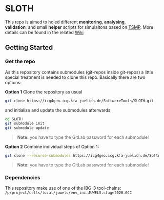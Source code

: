 # SLOTH
This repo is aimed to holed different **monitoring**, **analysing**,  
**validation**, and small **helper** scripts for simulaitons based on [TSMP](https://www.terrsysmp.org/). More details can be found in the related [Wiki](https://icg4geo.icg.kfa-juelich.de/SoftwareTools/SLOTH/wikis/home)


## Getting Started

### Get the repo
As this repository contains submodules (git-repos inside git-repos) a little 
special treatment is needed to clone this repo. Basically there are two options:

**Option 1**
Clone the repository as usual 
``` bash
git clone https://icg4geo.icg.kfa-juelich.de/SoftwareTools/SLOTH.git
```
and initialize and update the submodules afterwards
``` bash
cd SLOTH
git submodule init 
git submodule update
```
>**Note:** you have to type the GitLab password for each submodule!

**Option 2**
Combine individual steps of Option 1:
``` bash
git clone --recurse-submodules https://icg4geo.icg.kfa-juelich.de/SoftwareTools/SLOTH.git
```
> **Note:** you have to type the GitLab password for each submodule!


### Dependencies
This repository make use of one of the IBG-3 tool-chains: `/p/project/cslts/local/juwels/env_ini.JUWELS.stage2020.GCC`
